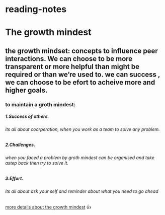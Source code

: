 # reading-notes
[](https://metrifit.com/wp-content/uploads/2020/08/growthmindsetlandscape.jpg)
# The growth mindest #

##  the growth mindset: concepts to influence peer interactions. We can choose to be more transparent or more helpful than might be required or than we’re used to. we can success , we can choose to be efort to acheive more and higher goals. ##
### to maintain a groth mindest: ###
 ##### 1.Success of others.
 ###### its all about coorperation, when you work as a team to solve any problem.
 ##### 2.Challenges.
 ###### when you faced a problem by groth mindest can be organised and take astep back then try to solve it.
 ##### 3.Effort.
  ###### its all about ask your self and reminder about what you need to go ahead 
  [more details about the growth mindest](https://www.atlassian.com/blog/inside-atlassian/growth-mindset) :+1:

